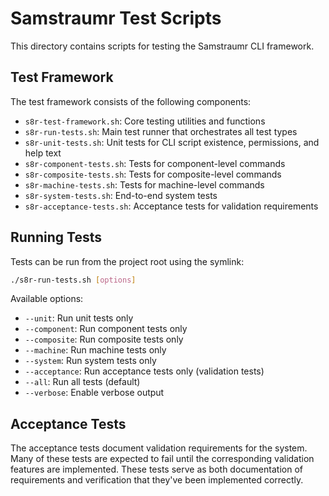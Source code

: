 # Samstraumr Test Scripts

This directory contains scripts for testing the Samstraumr CLI framework.

## Test Framework

The test framework consists of the following components:

- `s8r-test-framework.sh`: Core testing utilities and functions
- `s8r-run-tests.sh`: Main test runner that orchestrates all test types
- `s8r-unit-tests.sh`: Unit tests for CLI script existence, permissions, and help text
- `s8r-component-tests.sh`: Tests for component-level commands
- `s8r-composite-tests.sh`: Tests for composite-level commands  
- `s8r-machine-tests.sh`: Tests for machine-level commands
- `s8r-system-tests.sh`: End-to-end system tests
- `s8r-acceptance-tests.sh`: Acceptance tests for validation requirements

## Running Tests

Tests can be run from the project root using the symlink:

```bash
./s8r-run-tests.sh [options]
```

Available options:
- `--unit`: Run unit tests only
- `--component`: Run component tests only  
- `--composite`: Run composite tests only
- `--machine`: Run machine tests only
- `--system`: Run system tests only
- `--acceptance`: Run acceptance tests only (validation tests)
- `--all`: Run all tests (default)
- `--verbose`: Enable verbose output

## Acceptance Tests

The acceptance tests document validation requirements for the system. Many of these tests are expected to fail until the corresponding validation features are implemented. These tests serve as both documentation of requirements and verification that they've been implemented correctly.